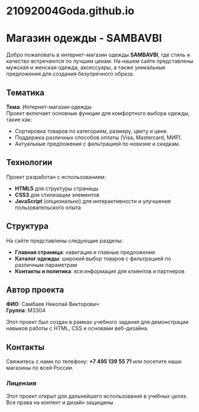 # 21092004Goda.github.io

# Магазин одежды - SAMBAVBI

Добро пожаловать в интернет-магазин одежды **SAMBAVBI**, где стиль и качество встречаются по лучшим ценам. На нашем сайте представлены мужская и женская одежда, аксессуары, а также уникальные предложения для создания безупречного образа. 

## Тематика
**Тема**: Интернет-магазин одежды  
Проект включает основные функции для комфортного выбора одежды, такие как:
- Сортировка товаров по категориям, размеру, цвету и цене.
- Поддержка различных способов оплаты (Visa, Mastercard, МИР).
- Актуальные предложения с фильтрацией по новизне и скидкам.

## Технологии
Проект разработан с использованием:
- **HTML5** для структуры страницы
- **CSS3** для стилизации элементов
- **JavaScript** (опционально) для интерактивности и улучшения пользовательского опыта

## Структура
На сайте представлены следующие разделы:
- **Главная страница**: навигация и главные предложения
- **Каталог одежды**: широкий выбор товаров с фильтрацией по различным параметрам
- **Контакты и политика**: вся информация для клиентов и партнеров

## Автор проекта
**ФИО**: Самбаев Николай Викторович  
**Группа**: M3304

Этот проект был создан в рамках учебного задания для демонстрации навыков работы с HTML, CSS и основами веб-дизайна.

## Контакты
Свяжитесь с нами по телефону: **+7 495 139 55 71** или посетите наши магазины по всей России.

### Лицензия
Этот проект открыт для дальнейшего использования в учебных целях. Все права на контент и дизайн защищены.
